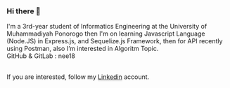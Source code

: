 ### Hi there 👋
I'm a 3rd-year student of Informatics Engineering at the University of Muhammadiyah Ponorogo then I'm on learning Javascript Language (Node.JS) in Express.js, and Sequelize.js Framework, then for API recently using Postman, also I’m interested in Algoritm Topic. 
<br>GitHub & GitLab : nee18</br>

<br>If you are interested, follow my [Linkedin](https://www.linkedin.com/in/nely-dwi-agustin-623447231/) account.</br>

<!--
**nee18/nee18** is a ✨ _special_ ✨ repository because its `README.md` (this file) appears on your GitHub profile.

Here are some ideas to get you started:

- 🔭 I’m currently working on ...
- 🌱 I’m currently learning ...
- 👯 I’m looking to collaborate on ...
- 🤔 I’m looking for help with ...
- 💬 Ask me about ...
- 📫 How to reach me: ...
- 😄 Pronouns: ...
- ⚡ Fun fact: ...
-->
